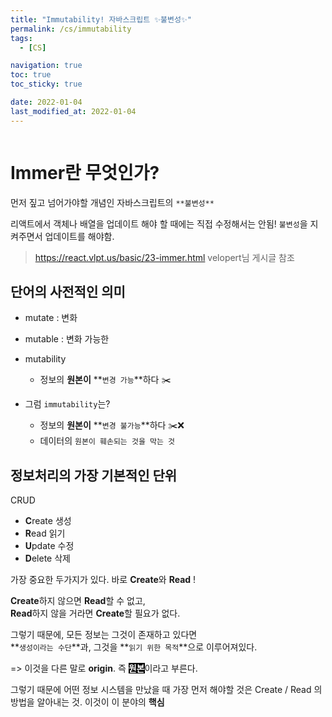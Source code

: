 ```yaml
---
title: "Immutability! 자바스크립트 ✨불변성✨"
permalink: /cs/immutability
tags:
  - [CS]

navigation: true
toc: true
toc_sticky: true

date: 2022-01-04
last_modified_at: 2022-01-04
---
```


![]()

# Immer란 무엇인가?

먼저 짚고 넘어가야할 개념인 자바스크립트의 `**불변성**`

리액트에서 객체나 배열을 업데이트 해야 할 때에는 직접 수정해서는 안됨!
`불변성`을 지켜주면서 업데이트를 해야함.

> https://react.vlpt.us/basic/23-immer.html velopert님 게시글 참조

## 단어의 사전적인 의미
- mutate : 변화
- mutable : 변화 가능한
- mutability
  - 정보의 **원본이** **`변경 가능`**하다 ✂️

- 그럼 `immutability`는?
  - 정보의 **원본이** **`변경 불가능`**하다 ✂️❌
  - 데이터의 `원본이 훼손되는 것을 막는 것`


## 정보처리의 가장 기본적인 단위

CRUD

- **C**reate 생성
- **R**ead 읽기
- **U**pdate 수정
- **D**elete 삭제

가장 중요한 두가지가 있다. 바로 **Create**와 **Read** !

**Create**하지 않으면 **Read**할 수 없고,<br/>
**Read**하지 않을 거라면 **Create**할 필요가 없다.

그렇기 때문에, 모든 정보는 그것이 존재하고 있다면<br/>
**`생성이라는 수단`**과, 그것을 **`읽기 위한 목적`**으로 이루어져있다.

=> 이것을 다른 말로 **origin**. 즉 <strong style="color:white;background-color:black">**원본**</strong>이라고 부른다.<br/>


그렇기 때문에 어떤 정보 시스템을 만났을 때 가장 먼저 해야할 것은 Create / Read 의 방법을 알아내는 것.
이것이 이 분야의 **핵심**
